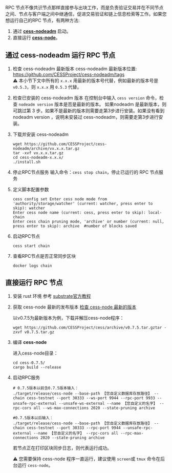 RPC 节点不像共识节点那样直接参与出块工作，而是负责验证交易并在不同节点之间、节点与客户端之间中继通信，促进交易验证和链上信息检索等工作。如果您想运行自己的RPC 节点，有两种方法:

1. 通过 [**cess-nodeadm**](https://github.com/CESSProject/cess-nodeadm) 启动。
2. 直接运行 [**cess-node**](https://github.com/CESSProject/cess)。

## 通过 cess-nodeadm 运行 RPC 节点

1. 检查 cess-nodeadm 最新版本
   cess-nodeadm 最新版本位置: <https://github.com/CESSProject/cess-nodeadm/tags><br/>
   ⚠️ 本小节下文中所有的 `x.x.x` 用最新的版本号代替，例如最新的版本号是 `v0.5.3`，则 `x.x.x` 用 `0.5.3` 代替。

2. 检查已安装的 cess-nodeadm 版本
   在控制台中输入 `cess version` 命令，检查 `nodeadm version` 版本是否是最新的版本。
   如果nodeadm 是最新版本，则可跳过第 3 步。如果不是最新的版本则需要走第3步进行安装。如果没有看到 nodeadm version ，说明未安装过 cess-nodeadm，则需要走第3步进行安装。

3. 下载并安装 cess-nodeadm
   ```shell
   wget https://github.com/CESSProject/cess-nodeadm/archive/vx.x.x.tar.gz
   tar -xvf vx.x.x.tar.gz
   cd cess-nodeadm-x.x.x/
   ./install.sh
   ```

4. 停止RPC节点服务
   输入命令：`cess stop chain`，停止已运行的 RPC 节点服务

5. 定义脚本配置参数
   ```shell
   cess config set Enter cess node mode from 'authority/storage/watcher' (current: watcher, press enter to skip): watcher
   Enter cess node name (current: cess, press enter to skip): local-chain
   Enter cess chain pruning mode, 'archive' or number (current: null, press enter to skip): archive  #number of blocks saved
   ```

6. 启动RPC节点
   ```shell
   cess start chain
   ```

7. 查看RPC节点是否正常同步区块
   ```shell
   docker logs chain
   ```

## 直接运行 RPC 节点

1. 安装 rust 环境
   参考 [substrate官方教程](https://docs.substrate.io/install/)

2. 获取 cess-node 最新的发布版本
   [检查 cess-node 最新的版本](https://github.com/CESSProject/cess/tags)

   以v0.7.5为最新版本为例，下载并解压cess-node程序：

   ```shell
   wget https://github.com/CESSProject/cess/archive/v0.7.5.tar.gztar -zxvf v0.7.5.tar.gz
   ```

3. 编译 **cess-node**

   进入cess-node目录：
   ```shell
   cd cess-0.7.5/
   cargo build --release
   ```

4. 启动RPC服务
   ```shell
   # 0.7.5版本以前含0.7.5版本输入：
   ./target/release/cess-node --base-path 【您自定义数据库存放路径】 --chain cess-testnet --port 30333 --ws-port 9944 --rpc-port 9933 --unsafe-rpc-external --unsafe-ws-external --name 【您自定义的名字】 --rpc-cors all --ws-max-connections 2020 --state-pruning archive

   #0.7.5版本以后输入：
   ./target/release/cess-node --base-path 【您自定义数据库存放路径】 --chain cess-testnet --port 30333 --rpc-port 9944 --unsafe-rpc-external --name 【您自定义的名字】 --rpc-cors all --rpc-max-connections 2020 --state-pruning archive
   ```

   若节点正在打印区块同步日志，则代表运行成功。

   ⚠️ 您需要保持 cess-node 程序一直运行，建议使用 `screen`或 `tmux` 命令在后台运行 `cess-node`。

